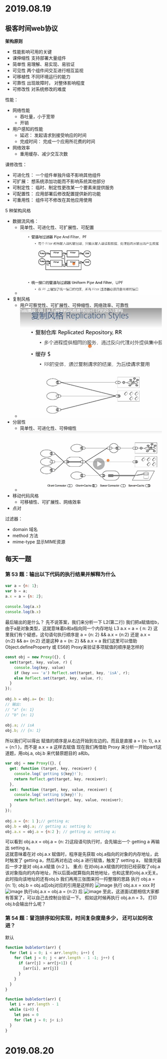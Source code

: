 # 2019.08.19
## 极客时间web协议
**架构原则**
- 性能影响可用的关键
- 课伸缩性 支持部署大量组件
- 简单性 易理解、易实现、易验证
- 可见性 两个组件间交互进行相互监视
- 可移植性 不同环境运行的能力
- 可靠性 出现故障时， 对整体影响程度
- 可修改性 对系统修改的难度

性能：  
- 网络性能
  - 吞吐量，小于宽带
  - 开销
- 用户感知的性能
  - 延迟： 发起请求到接受响应的时间
  - 完成时间： 完成一个应用所花费的时间
- 网络效率
  - 重用缓存、减少交互次数

课修改性：
- 可进化性： 一个组件单独升级不影响其他组件
- 可扩展： 想系统添加功能而不影响系统其他部分
- 可制定性： 临时、制定性更改某一个要素来提供服务
- 可配置性： 应用部署后修改配置提供新的功能
- 可重用性： 组件可不修改在其他应用使用

5 种架构风格
- 数据流风格：
  - 简单性、可进化性、可扩展性、可配置
  - ![image](./img/01.jpg)
- 复制风格
  - 用户可察觉性、可扩展性、可伸缩性、网络效率、可靠性
  - ![image](./img/02.jpg)
- 分层性
  - 简单性、可进化性、可伸缩性
  - ![image](./img/03.jpg)
- 移动代码风格
  - 可移植性、可扩展性、网络效率
- 点对

过滤器：
- domain 域名
- method 方法
- mime-type 显示MIME资源
## 每天一题
### 第 53 题：输出以下代码的执行结果并解释为什么
```javascript
var a = {n: 1};
var b = a;
a.x = a = {n: 2};

console.log(a.x) 	
console.log(b.x)
```
最后输出的是什么？ 先不说答案，我们来分析一下
L2(第二行) 我们把a赋值给b， 由于a是对象类型，这就意味着b和a指向同一个内存地址
L3 a.x = a = { n: 2}
这里我们有个疑惑，这句语句执行顺序是 a = {n: 2} && a.x = {n:2} 还是 a.x = {n:2} && a= {n:2} 还是这种 a = {n: 2} && a.x = a
我们这里可以借助 Object.defineProperty 或 ES6的 Proxy来验证多项赋值的顺序是怎样的
```javascript
const obj = new Proxy({}, {
  set(target, key, value, r) {
    console.log(key, value)
    if (key === 'a') Reflect.set(target, key, 'isA', r);
    else Reflect.set(target, key, value, r);
  }
});

obj.b = obj.a= {n: 1};
// 输出:
// "a" {n: 1}
// "b" {n: 1}

obj.a; // isA
obj.b; // {n: 1}

```
所以我们可以得出 赋值的顺序是从右边开始到左边的。而且是直接 a = {n: 1}, a.x = {n:1 }，而不是 a.x = a 这样去赋值
现在我们再借助 Proxy 来分析一开始part1这道题，用obj.a, obj.b 来代替原题目的 a和b。
```javascript
var obj = new Proxy({}, {
  get: function (target, key, receiver) {
    console.log(`getting ${key}!`);
    return Reflect.get(target, key, receiver);
  },
  set: function (target, key, value, receiver) {
    console.log(`setting ${key}!`);
    return Reflect.set(target, key, value, receiver);
  }
});

obj.a = {n: 1 };// getting a;
obj.b = obj.a; // getting a; setting b;
obj.a.x = obj.a = {n:2 }; // getting a; setting a;
```
可以看到 obj.a.x = obj.a = {n: 2}这段语句执行时，会先输出一个 getting a 再输出 setting a。   
这就意味着在对 obj.a.x 赋值时，程序是先获取 obj.a指向的对象的内存地址，此时触发了 getting a，然后再对右边 obj.a 进行赋值，触发了 setting a， 赋值完最后一步才是对 obj.a.x赋值 {n:2 }。
重点: 在对obj.a.x赋值的时刻已经获取了obj.a该对象指向的内存地址，所以后面a就算指向其他地址，也和这里的obj.a.x无关。此时指向该地址的还有obj.b
我们再用三张图来捋一捋整理的思路
执行 obj.a = {n: 1}; obj.b = obj.a后obj对应的引用是这样的
![image](https://user-gold-cdn.xitu.io/2018/7/31/164f04a4246bb7b6?imageView2/0/w/1280/h/960/format/webp/ignore-error/1)
执行 obj.a.x = xxx 时 
![image](https://user-gold-cdn.xitu.io/2018/7/31/164f04a61979d4ac?imageView2/0/w/1280/h/960/format/webp/ignore-error/1)
执行obj.a.x = obj.a = {n:2} 后 
![image](https://user-gold-cdn.xitu.io/2018/7/31/164f04a73739a877?imageView2/0/w/1280/h/960/format/webp/ignore-error/1)
至此，这道面试题相信大家都有答案了，可以自己去控制台验证一下。 假如这时候再执行 obj.a.n = 3， 打印obj.b会输出什么呢？

### 第 54 题：冒泡排序如何实现，时间复杂度是多少， 还可以如何改进？
默认
```javascript
function bubleSort(arr) {
  for (let i = 0; i < arr.length; i++) {
    for (let j = 0; j < arr.length - 1 -1; j++) {
      if (arr[j] > arr[j+1]) {
        [arr[i], arr[j]] 
      }
    }
  }
}
```

```javascript
function bubleSort(arr) {
  let i = arr.length - 1
  while (i>0) {
    let pos = 0
    for (let j = 0; j< i;)
  }
}
```
# 2019.08.20